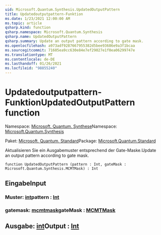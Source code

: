 ```yaml
---
uid: Microsoft.Quantum.Synthesis.UpdatedOutputPattern
title: Updatedoutputpattern-Funktion
ms.date: 1/23/2021 12:00:00 AM
ms.topic: article
qsharp.kind: function
qsharp.namespace: Microsoft.Quantum.Synthesis
qsharp.name: UpdatedOutputPattern
qsharp.summary: Update an output pattern according to gate mask.
ms.openlocfilehash: a973adf9287667955382d5bee93686e9a3f1bcaa
ms.sourcegitcommit: 71605ea9cc630e84e7ef29027e1f0ea06299747e
ms.translationtype: MT
ms.contentlocale: de-DE
ms.lasthandoff: 01/26/2021
ms.locfileid: "98855240"
---
```

# <a name="updatedoutputpattern-function"></a><span data-ttu-id="6188a-102">Updatedoutputpattern-Funktion</span><span class="sxs-lookup"><span data-stu-id="6188a-102">UpdatedOutputPattern function</span></span>

<span data-ttu-id="6188a-103">Namespace: [Microsoft. Quantum. Synthese](xref:Microsoft.Quantum.Synthesis)</span><span class="sxs-lookup"><span data-stu-id="6188a-103">Namespace: [Microsoft.Quantum.Synthesis](xref:Microsoft.Quantum.Synthesis)</span></span>

<span data-ttu-id="6188a-104">Paket: [Microsoft. Quantum. Standard](https://nuget.org/packages/Microsoft.Quantum.Standard)</span><span class="sxs-lookup"><span data-stu-id="6188a-104">Package: [Microsoft.Quantum.Standard](https://nuget.org/packages/Microsoft.Quantum.Standard)</span></span>


<span data-ttu-id="6188a-105">Aktualisieren Sie ein Ausgabemuster entsprechend der Gate-Maske.</span><span class="sxs-lookup"><span data-stu-id="6188a-105">Update an output pattern according to gate mask.</span></span>

```qsharp
function UpdatedOutputPattern (pattern : Int, gateMask : Microsoft.Quantum.Synthesis.MCMTMask) : Int
```


## <a name="input"></a><span data-ttu-id="6188a-106">Eingabe</span><span class="sxs-lookup"><span data-stu-id="6188a-106">Input</span></span>

### <a name="pattern--int"></a><span data-ttu-id="6188a-107">Muster: [int](xref:microsoft.quantum.lang-ref.int)</span><span class="sxs-lookup"><span data-stu-id="6188a-107">pattern : [Int](xref:microsoft.quantum.lang-ref.int)</span></span>




### <a name="gatemask--mcmtmask"></a><span data-ttu-id="6188a-108">gatemask: [mcmtmask](xref:Microsoft.Quantum.Synthesis.MCMTMask)</span><span class="sxs-lookup"><span data-stu-id="6188a-108">gateMask : [MCMTMask](xref:Microsoft.Quantum.Synthesis.MCMTMask)</span></span>





## <a name="output--int"></a><span data-ttu-id="6188a-109">Ausgabe: [int](xref:microsoft.quantum.lang-ref.int)</span><span class="sxs-lookup"><span data-stu-id="6188a-109">Output : [Int](xref:microsoft.quantum.lang-ref.int)</span></span>

